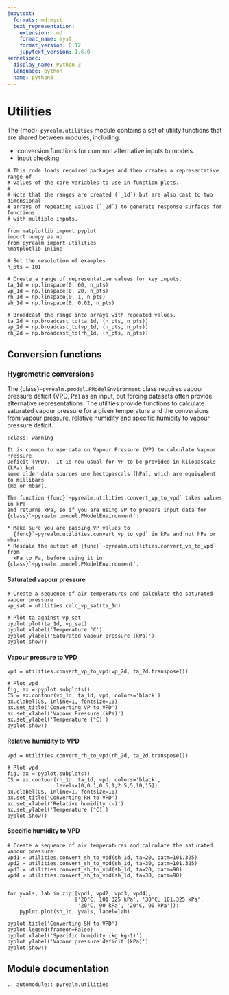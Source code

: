 ```yaml
---
jupytext:
  formats: md:myst
  text_representation:
    extension: .md
    format_name: myst
    format_version: 0.12
    jupytext_version: 1.6.0
kernelspec:
  display_name: Python 3
  language: python
  name: python3
---
```


# Utilities

The {mod}`~pyrealm.utilities` module contains a set of utility functions that
are shared between modules, including:

* conversion functions for common alternative inputs to models.
* input checking

```{code-cell} ipython3
# This code loads required packages and then creates a representative range of
# values of the core variables to use in function plots.
#
# Note that the ranges are created (`_1d`) but are also cast to two dimensional
# arrays of repeating values (`_2d`) to generate response surfaces for functions
# with multiple inputs.

from matplotlib import pyplot
import numpy as np
from pyrealm import utilities
%matplotlib inline

# Set the resolution of examples
n_pts = 101

# Create a range of representative values for key inputs.
ta_1d = np.linspace(0, 60, n_pts)
vp_1d = np.linspace(0, 20, n_pts)
rh_1d = np.linspace(0, 1, n_pts)
sh_1d = np.linspace(0, 0.02, n_pts)

# Broadcast the range into arrays with repeated values.
ta_2d = np.broadcast_to(ta_1d, (n_pts, n_pts))
vp_2d = np.broadcast_to(vp_1d, (n_pts, n_pts))
rh_2d = np.broadcast_to(rh_1d, (n_pts, n_pts))
```

## Conversion functions

### Hygrometric conversions

The {class}`~pyrealm.pmodel.PModelEnvironment` class requires vapour pressure
deficit (VPD, Pa) as an input, but forcing datasets often provide alternative
representations. The utilities provide functions to calculate saturated vapour
pressure for a given temperature and the conversions from vapour pressure,
relative humidity and specific humidity to vapour pressure deficit.

```{admonition} Vapour Pressure and units
:class: warning

It is common to use data on Vapour Pressure (VP) to calculate Vapour Pressure
Deficit (VPD).  It is now usual for VP to be provided in kilopascals (kPa) but
some older data sources use hectopascals (hPa), which are equivalent to millibars
(mb or mbar).

The function {func}`~pyrealm.utilities.convert_vp_to_vpd` takes values in kPa
and returns kPa, so if you are using VP to prepare input data for
{class}`~pyrealm.pmodel.PModelEnvironment`:

* Make sure you are passing VP values to
  {func}`~pyrealm.utilities.convert_vp_to_vpd` in kPa and not hPa or mbar.
* Rescale the output of {func}`~pyrealm.utilities.convert_vp_to_vpd` from
  kPa to Pa, before using it in {class}`~pyrealm.pmodel.PModelEnvironment`.

```

#### Saturated vapour pressure

```{code-cell} ipython3
# Create a sequence of air temperatures and calculate the saturated vapour pressure
vp_sat = utilities.calc_vp_sat(ta_1d)

# Plot ta against vp_sat
pyplot.plot(ta_1d, vp_sat)
pyplot.xlabel('Temperature °C')
pyplot.ylabel('Saturated vapour pressure (kPa)')
pyplot.show()
```

#### Vapour pressure to VPD

```{code-cell} ipython3
vpd = utilities.convert_vp_to_vpd(vp_2d, ta_2d.transpose())

# Plot vpd
fig, ax = pyplot.subplots()
CS = ax.contour(vp_1d, ta_1d, vpd, colors='black')
ax.clabel(CS, inline=1, fontsize=10)
ax.set_title('Converting VP to VPD')
ax.set_xlabel('Vapour Pressure (kPa)')
ax.set_ylabel('Temperature (°C)')
pyplot.show()
```

#### Relative humidity to VPD

```{code-cell} ipython3
vpd = utilities.convert_rh_to_vpd(rh_2d, ta_2d.transpose())

# Plot vpd
fig, ax = pyplot.subplots()
CS = ax.contour(rh_1d, ta_1d, vpd, colors='black',
                levels=[0,0.1,0.5,1,2.5,5,10,15])
ax.clabel(CS, inline=1, fontsize=10)
ax.set_title('Converting RH to VPD')
ax.set_xlabel('Relative humidity (-)')
ax.set_ylabel('Temperature (°C)')
pyplot.show()
```

#### Specific humidity to VPD

```{code-cell} ipython3
# Create a sequence of air temperatures and calculate the saturated vapour pressure
vpd1 = utilities.convert_sh_to_vpd(sh_1d, ta=20, patm=101.325)
vpd2 = utilities.convert_sh_to_vpd(sh_1d, ta=30, patm=101.325)
vpd3 = utilities.convert_sh_to_vpd(sh_1d, ta=20, patm=90)
vpd4 = utilities.convert_sh_to_vpd(sh_1d, ta=30, patm=90)


for yvals, lab in zip([vpd1, vpd2, vpd3, vpd4],
                      ['20°C, 101.325 kPa', '30°C, 101.325 kPa',
                       '20°C, 90 kPa', '20°C, 90 kPa']):
    pyplot.plot(sh_1d, yvals, label=lab)

pyplot.title('Converting SH to VPD')
pyplot.legend(frameon=False)
pyplot.xlabel('Specific humidity (kg kg-1)')
pyplot.ylabel('Vapour pressure deficit (kPa)')
pyplot.show()
```

## Module documentation

```{eval-rst}
.. automodule:: pyrealm.utilities


```
